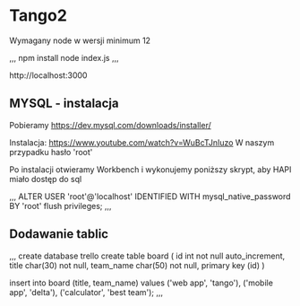 # Tango2

Wymagany node w wersji minimum 12

,,,
npm install
node index.js
,,,

http://localhost:3000

## MYSQL - instalacja

Pobieramy
https://dev.mysql.com/downloads/installer/

Instalacja:
https://www.youtube.com/watch?v=WuBcTJnIuzo
W naszym przypadku hasło 'root'

Po instalacji otwieramy Workbench i wykonujemy poniższy skrypt, aby HAPI miało dostęp do sql

,,,
ALTER USER 'root'@'localhost' IDENTIFIED WITH mysql_native_password BY 'root'
flush privileges;
,,,

## Dodawanie tablic

,,,
create database trello
create table board (
	id int not null auto_increment,
    title char(30) not null,
    team_name char(50) not null,
    primary key (id)
)

insert into board (title, team_name) values
	('web app', 'tango'), ('mobile app', 'delta'),
    ('calculator', 'best team');
,,,
